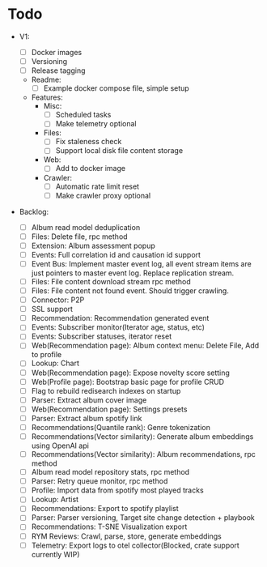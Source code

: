 # Todo

- V1:

  - [ ] Docker images
  - [ ] Versioning
  - [ ] Release tagging
  - Readme:
    - [ ] Example docker compose file, simple setup
  - Features:
    - Misc:
      - [ ] Scheduled tasks
      - [ ] Make telemetry optional
    - Files:
      - [ ] Fix staleness check
      - [ ] Support local disk file content storage
    - Web:
      - [ ] Add to docker image
    - Crawler:
      - [ ] Automatic rate limit reset
      - [ ] Make crawler proxy optional

- Backlog:

  - [ ] Album read model deduplication
  - [ ] Files: Delete file, rpc method
  - [ ] Extension: Album assessment popup
  - [ ] Events: Full correlation id and causation id support
  - [ ] Event Bus: Implement master event log, all event stream items are just pointers to master event log. Replace replication stream.
  - [ ] Files: File content download stream rpc method
  - [ ] Files: File content not found event. Should trigger crawling.
  - [ ] Connector: P2P
  - [ ] SSL support
  - [ ] Recommendation: Recommendation generated event
  - [ ] Events: Subscriber monitor(Iterator age, status, etc)
  - [ ] Events: Subscriber statuses, iterator reset
  - [ ] Web(Recommendation page): Album context menu: Delete File, Add to profile
  - [ ] Lookup: Chart
  - [ ] Web(Recommendation page): Expose novelty score setting
  - [ ] Web(Profile page): Bootstrap basic page for profile CRUD
  - [ ] Flag to rebuild redisearch indexes on startup
  - [ ] Parser: Extract album cover image
  - [ ] Web(Recommendation page): Settings presets
  - [ ] Parser: Extract album spotify link
  - [ ] Recommendations(Quantile rank): Genre tokenization
  - [ ] Recommendations(Vector similarity): Generate album embeddings using OpenAI api
  - [ ] Recommendations(Vector similarity): Album recommendations, rpc method
  - [ ] Album read model repository stats, rpc method
  - [ ] Parser: Retry queue monitor, rpc method
  - [ ] Profile: Import data from spotify most played tracks
  - [ ] Lookup: Artist
  - [ ] Recommendations: Export to spotify playlist
  - [ ] Parser: Parser versioning, Target site change detection + playbook
  - [ ] Recommendations: T-SNE Visualization export
  - [ ] RYM Reviews: Crawl, parse, store, generate embeddings
  - [ ] Telemetry: Export logs to otel collector(Blocked, crate support currently WIP)
